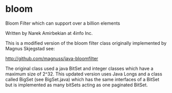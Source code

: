 # bloom
Bloom Filter which can support over a billion elements

Written by Narek Amirbekian at 4info Inc.

This is a modified version of the bloom filter class originally implemented by Magnus Skjegstad see:

http://github.com/magnuss/java-bloomfilter

The original class used a java BitSet and integer classes which have a maximum size of 2^32. This updated version uses Java Longs and a class called BigSet (see BigSet.java) which has the same interfaces of a BitSet but is implemented as many bitSets acting as one paginated BitSet.
